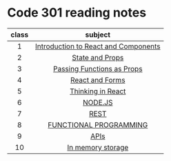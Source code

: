 # Code 301 reading notes

| class | subject |
| :---: | :-----------: |
| 1 | [Introduction to React and Components](class-01.md)|
| 2 | [State and Props](class-02.md)|
| 3 | [Passing Functions as Props](class-03.md)|
| 4 | [React and Forms](class-04.md)|
| 5 | [Thinking in React](class-05.md)|
| 6 | [NODE.JS](class-06.md)|
| 7 | [REST](class-07.md)|
| 8 | [FUNCTIONAL PROGRAMMING](class-08.md)|
| 9 | [APIs](class-09.md)|
| 10 | [In memory storage](class-10.md)|
